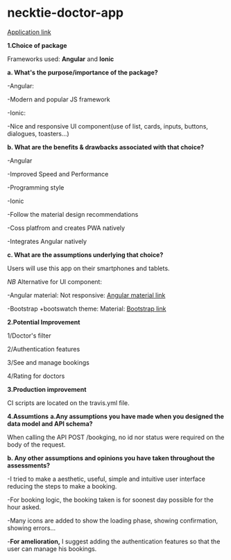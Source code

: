 # necktie-doctor-app

[Application link](https://ayrachik.github.io/necktie-doctor-app/)

**1.Choice of package**


Frameworks used: **Angular** and **Ionic**

**a. What's the purpose/importance of the package?**

-Angular:


-Modern and popular JS framework


-Ionic:


-Nice and responsive UI component(use of list, cards, inputs, buttons, dialogues, toasters...)

**b. What are the benefits & drawbacks associated with that choice?**

-Angular


-Improved Speed and Performance


-Programming style


-Ionic


-Follow the material design recommendations


-Coss platfrom and creates PWA natively


-Integrates Angular natively

**c. What are the assumptions underlying that choice?**


Users will use this app on their smartphones and tablets.

*NB*
Alternative for UI component: 


-Angular material: Not responsive: [Angular material link](https://material.angular.io/components/categories)


-Bootstrap +bootswatch theme: Material:  [Bootstrap link](https://bootswatch.com/materia/)


**2.Potential Improvement**


1/Doctor's filter


2/Authentication features


3/See and manage bookings


4/Rating for doctors

**3.Production improvement**


CI scripts are located on the travis.yml file.

**4.Assumtions**
**a.Any assumptions you have made when you designed the data model and API
schema?**


When calling the API POST /bookging, no id nor status were required on the body of the request.

**b. Any other assumptions and opinions you have taken throughout the assessments?**


-I tried to make a aesthetic, useful, simple and intuitive user interface reducing the steps to make a booking.


-For booking logic, the booking taken is for soonest day possible for the hour asked.


-Many icons are added to show the loading phase, showing confirmation, showing errors...

-**For amelioration,** I suggest adding the authentication features so that the user can manage his bookings.
